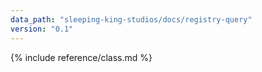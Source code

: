 ```yaml
---
data_path: "sleeping-king-studios/docs/registry-query"
version: "0.1"
---
```


{% include reference/class.md %}
